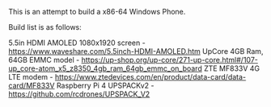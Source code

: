 This is an attempt to build a x86-64 Windows Phone. 

Build list is as follows:

5.5in HDMI AMOLED 1080x1920 screen - https://www.waveshare.com/5.5inch-HDMI-AMOLED.htm
UpCore 4GB Ram, 64GB EMMC model - https://up-shop.org/up-core/271-up-core.html#/107-up_core-atom_x5_z8350_4gb_ram_64gb_emmc_on_board
ZTE MF833V 4G LTE modem - https://www.ztedevices.com/en/product/data-card/data-card/MF833V
Raspberry Pi 4 UPSPACKv2 - https://github.com/rcdrones/UPSPACK_V2

